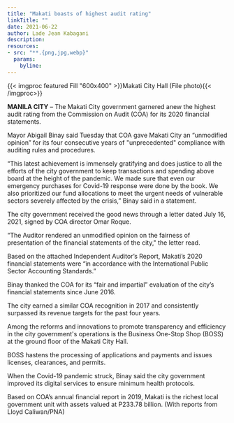 ```yaml
---
title: "Makati boasts of highest audit rating"
linkTitle: ""
date: 2021-06-22
author: Lade Jean Kabagani
description:
resources:
- src: "**.{png,jpg,webp}"
  params:
    byline: 
---
```

{{< imgproc featured Fill "600x400" >}}Makati City Hall (File photo){{< /imgproc>}}

**MANILA CITY** –  The Makati City government garnered anew the highest audit rating from the Commission on Audit (COA) for its 2020 financial statements.

Mayor Abigail Binay said Tuesday that COA gave Makati City an “unmodified opinion” for its four consecutive years of "unprecedented" compliance with auditing rules and procedures.

“This latest achievement is immensely gratifying and does justice to all the efforts of the city government to keep transactions and spending above board at the height of the pandemic. We made sure that even our emergency purchases for Covid-19 response were done by the book. We also prioritized our fund allocations to meet the urgent needs of vulnerable sectors severely affected by the crisis,” Binay said in a statement.

The city government received the good news through a letter dated July 16, 2021, signed by COA director Omar Roque.

“The Auditor rendered an unmodified opinion on the fairness of presentation of the financial statements of the city," the letter read.

Based on the attached Independent Auditor’s Report, Makati’s 2020 financial statements were “in accordance with the International Public Sector Accounting Standards.”

Binay thanked the COA for its “fair and impartial” evaluation of the city’s financial statements since June 2016.

The city earned a similar COA recognition in 2017 and consistently surpassed its revenue targets for the past four years.

Among the reforms and innovations to promote transparency and efficiency in the city government's operations is the Business One-Stop Shop (BOSS) at the ground floor of the Makati City Hall.

BOSS hastens the processing of applications and payments and issues licenses, clearances, and permits.

When the Covid-19 pandemic struck, Binay said the city government improved its digital services to ensure minimum health protocols.

Based on COA’s annual financial report in 2019, Makati is the richest local government unit with assets valued at P233.78 billion. (With reports from Lloyd Caliwan/PNA)